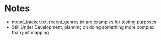 ﻿# Notes
* mood_tracker.txt, recent_genres.txt are examples for testing purposes
* Still Under Development, planning on doing something more complex than just mapping 
